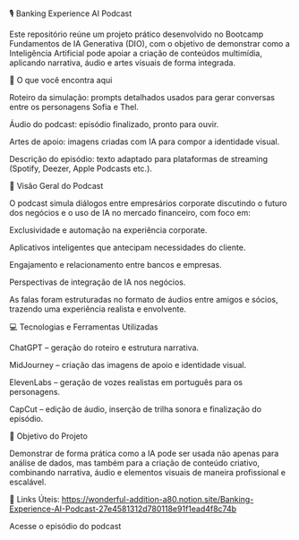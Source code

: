🎙️ Banking Experience AI Podcast

Este repositório reúne um projeto prático desenvolvido no Bootcamp Fundamentos de IA Generativa (DIO), com o objetivo de demonstrar como a Inteligência Artificial pode apoiar a criação de conteúdos multimídia, aplicando narrativa, áudio e artes visuais de forma integrada.

📌 O que você encontra aqui

Roteiro da simulação: prompts detalhados usados para gerar conversas entre os personagens Sofia e Thel.

Áudio do podcast: episódio finalizado, pronto para ouvir.

Artes de apoio: imagens criadas com IA para compor a identidade visual.

Descrição do episódio: texto adaptado para plataformas de streaming (Spotify, Deezer, Apple Podcasts etc.).

🧠 Visão Geral do Podcast

O podcast simula diálogos entre empresários corporate discutindo o futuro dos negócios e o uso de IA no mercado financeiro, com foco em:

Exclusividade e automação na experiência corporate.

Aplicativos inteligentes que antecipam necessidades do cliente.

Engajamento e relacionamento entre bancos e empresas.

Perspectivas de integração de IA nos negócios.

As falas foram estruturadas no formato de áudios entre amigos e sócios, trazendo uma experiência realista e envolvente.

💻 Tecnologias e Ferramentas Utilizadas

ChatGPT – geração do roteiro e estrutura narrativa.

MidJourney – criação das imagens de apoio e identidade visual.

ElevenLabs – geração de vozes realistas em português para os personagens.

CapCut – edição de áudio, inserção de trilha sonora e finalização do episódio.

🚀 Objetivo do Projeto

Demonstrar de forma prática como a IA pode ser usada não apenas para análise de dados, mas também para a criação de conteúdo criativo, combinando narrativa, áudio e elementos visuais de maneira profissional e escalável.

🔗 Links Úteis: https://wonderful-addition-a80.notion.site/Banking-Experience-AI-Podcast-27e4581312d780118e91f1ead4f8c74b

Acesse o episódio do podcast

